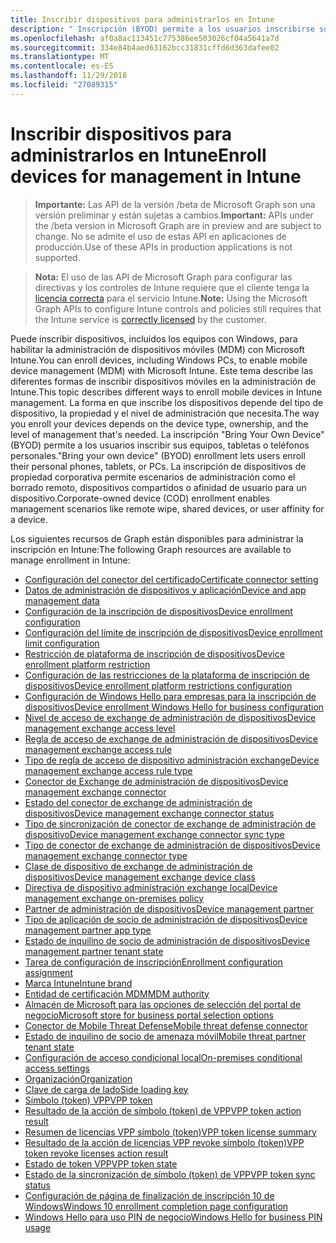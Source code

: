 ```yaml
---
title: Inscribir dispositivos para administrarlos en Intune
description: " Inscripción (BYOD) permite a los usuarios inscribirse sus teléfonos personal, tabletas o PCs. La inscripción de dispositivos de propiedad corporativa permite escenarios de administración como el borrado remoto, dispositivos compartidos o afinidad de usuario para un dispositivo."
ms.openlocfilehash: af0a8ac113451c775386ee503026cf04a5641a7d
ms.sourcegitcommit: 334e84b4aed63162bcc31831cffd6d363dafee02
ms.translationtype: MT
ms.contentlocale: es-ES
ms.lasthandoff: 11/29/2018
ms.locfileid: "27089315"
---
```

# <a name="enroll-devices-for-management-in-intune"></a><span data-ttu-id="84169-104">Inscribir dispositivos para administrarlos en Intune</span><span class="sxs-lookup"><span data-stu-id="84169-104">Enroll devices for management in Intune</span></span>

> <span data-ttu-id="84169-105">**Importante:** Las API de la versión /beta de Microsoft Graph son una versión preliminar y están sujetas a cambios.</span><span class="sxs-lookup"><span data-stu-id="84169-105">**Important:** APIs under the /beta version in Microsoft Graph are in preview and are subject to change.</span></span> <span data-ttu-id="84169-106">No se admite el uso de estas API en aplicaciones de producción.</span><span class="sxs-lookup"><span data-stu-id="84169-106">Use of these APIs in production applications is not supported.</span></span>

> <span data-ttu-id="84169-107">**Nota:** El uso de las API de Microsoft Graph para configurar las directivas y los controles de Intune requiere que el cliente tenga la [licencia correcta](https://www.microsoft.com/en-us/cloud-platform/microsoft-intune-pricing) para el servicio Intune.</span><span class="sxs-lookup"><span data-stu-id="84169-107">**Note:** Using the Microsoft Graph APIs to configure Intune controls and policies still requires that the Intune service is [correctly licensed](https://www.microsoft.com/en-us/cloud-platform/microsoft-intune-pricing) by the customer.</span></span>

<span data-ttu-id="84169-108">Puede inscribir dispositivos, incluidos los equipos con Windows, para habilitar la administración de dispositivos móviles (MDM) con Microsoft Intune.</span><span class="sxs-lookup"><span data-stu-id="84169-108">You can enroll devices, including Windows PCs, to enable mobile device management (MDM) with Microsoft Intune.</span></span> <span data-ttu-id="84169-109">Este tema describe las diferentes formas de inscribir dispositivos móviles en la administración de Intune.</span><span class="sxs-lookup"><span data-stu-id="84169-109">This topic describes different ways to enroll mobile devices in Intune management.</span></span> <span data-ttu-id="84169-110">La forma en que inscribe los dispositivos depende del tipo de dispositivo, la propiedad y el nivel de administración que necesita.</span><span class="sxs-lookup"><span data-stu-id="84169-110">The way you enroll your devices depends on the device type, ownership, and the level of management that's needed.</span></span> <span data-ttu-id="84169-111">La inscripción "Bring Your Own Device" (BYOD) permite a los usuarios inscribir sus equipos, tabletas o teléfonos personales.</span><span class="sxs-lookup"><span data-stu-id="84169-111">"Bring your own device" (BYOD) enrollment lets users enroll their personal phones, tablets, or PCs.</span></span> <span data-ttu-id="84169-112">La inscripción de dispositivos de propiedad corporativa permite escenarios de administración como el borrado remoto, dispositivos compartidos o afinidad de usuario para un dispositivo.</span><span class="sxs-lookup"><span data-stu-id="84169-112">Corporate-owned device (COD) enrollment enables management scenarios like remote wipe, shared devices, or user affinity for a device.</span></span>

<span data-ttu-id="84169-113">Los siguientes recursos de Graph están disponibles para administrar la inscripción en Intune:</span><span class="sxs-lookup"><span data-stu-id="84169-113">The following Graph resources are available to manage enrollment in Intune:</span></span>

- [<span data-ttu-id="84169-114">Configuración del conector del certificado</span><span class="sxs-lookup"><span data-stu-id="84169-114">Certificate connector setting</span></span>](intune-onboarding-certificateconnectorsetting.md)
- [<span data-ttu-id="84169-115">Datos de administración de dispositivos y aplicación</span><span class="sxs-lookup"><span data-stu-id="84169-115">Device and app management data</span></span>](intune-onboarding-deviceandappmanagementdata.md)
- [<span data-ttu-id="84169-116">Configuración de la inscripción de dispositivos</span><span class="sxs-lookup"><span data-stu-id="84169-116">Device enrollment configuration</span></span>](intune-onboarding-deviceenrollmentconfiguration.md)
- [<span data-ttu-id="84169-117">Configuración del límite de inscripción de dispositivos</span><span class="sxs-lookup"><span data-stu-id="84169-117">Device enrollment limit configuration</span></span>](intune-onboarding-deviceenrollmentlimitconfiguration.md)
- [<span data-ttu-id="84169-118">Restricción de plataforma de inscripción de dispositivos</span><span class="sxs-lookup"><span data-stu-id="84169-118">Device enrollment platform restriction</span></span>](intune-onboarding-deviceenrollmentplatformrestriction.md)
- [<span data-ttu-id="84169-119">Configuración de las restricciones de la plataforma de inscripción de dispositivos</span><span class="sxs-lookup"><span data-stu-id="84169-119">Device enrollment platform restrictions configuration</span></span>](intune-onboarding-deviceenrollmentplatformrestrictionsconfiguration.md)
- [<span data-ttu-id="84169-120">Configuración de Windows Hello para empresas para la inscripción de dispositivos</span><span class="sxs-lookup"><span data-stu-id="84169-120">Device enrollment Windows Hello for business configuration</span></span>](intune-onboarding-deviceenrollmentwindowshelloforbusinessconfiguration.md)
- [<span data-ttu-id="84169-121">Nivel de acceso de exchange de administración de dispositivos</span><span class="sxs-lookup"><span data-stu-id="84169-121">Device management exchange access level</span></span>](intune-onboarding-devicemanagementexchangeaccesslevel.md)
- [<span data-ttu-id="84169-122">Regla de acceso de exchange de administración de dispositivos</span><span class="sxs-lookup"><span data-stu-id="84169-122">Device management exchange access rule</span></span>](intune-onboarding-devicemanagementexchangeaccessrule.md)
- [<span data-ttu-id="84169-123">Tipo de regla de acceso de dispositivo administración exchange</span><span class="sxs-lookup"><span data-stu-id="84169-123">Device management exchange access rule type</span></span>](intune-onboarding-devicemanagementexchangeaccessruletype.md)
- [<span data-ttu-id="84169-124">Conector de Exchange de administración de dispositivos</span><span class="sxs-lookup"><span data-stu-id="84169-124">Device management exchange connector</span></span>](intune-onboarding-devicemanagementexchangeconnector.md)
- [<span data-ttu-id="84169-125">Estado del conector de exchange de administración de dispositivos</span><span class="sxs-lookup"><span data-stu-id="84169-125">Device management exchange connector status</span></span>](intune-onboarding-devicemanagementexchangeconnectorstatus.md)
- [<span data-ttu-id="84169-126">Tipo de sincronización de conector de exchange de administración de dispositivo</span><span class="sxs-lookup"><span data-stu-id="84169-126">Device management exchange connector sync type</span></span>](intune-onboarding-devicemanagementexchangeconnectorsynctype.md)
- [<span data-ttu-id="84169-127">Tipo de conector de exchange de administración de dispositivos</span><span class="sxs-lookup"><span data-stu-id="84169-127">Device management exchange connector type</span></span>](intune-onboarding-devicemanagementexchangeconnectortype.md)
- [<span data-ttu-id="84169-128">Clase de dispositivo de exchange de administración de dispositivos</span><span class="sxs-lookup"><span data-stu-id="84169-128">Device management exchange device class</span></span>](intune-onboarding-devicemanagementexchangedeviceclass.md)
- [<span data-ttu-id="84169-129">Directiva de dispositivo administración exchange local</span><span class="sxs-lookup"><span data-stu-id="84169-129">Device management exchange on-premises policy</span></span>](intune-onboarding-devicemanagementexchangeonpremisespolicy.md)
- [<span data-ttu-id="84169-130">Partner de administración de dispositivos</span><span class="sxs-lookup"><span data-stu-id="84169-130">Device management partner</span></span>](intune-onboarding-devicemanagementpartner.md)
- [<span data-ttu-id="84169-131">Tipo de aplicación de socio de administración de dispositivos</span><span class="sxs-lookup"><span data-stu-id="84169-131">Device management partner app type</span></span>](intune-onboarding-devicemanagementpartnerapptype.md)
- [<span data-ttu-id="84169-132">Estado de inquilino de socio de administración de dispositivos</span><span class="sxs-lookup"><span data-stu-id="84169-132">Device management partner tenant state</span></span>](intune-onboarding-devicemanagementpartnertenantstate.md)
- [<span data-ttu-id="84169-133">Tarea de configuración de inscripción</span><span class="sxs-lookup"><span data-stu-id="84169-133">Enrollment configuration assignment</span></span>](intune-onboarding-enrollmentconfigurationassignment.md)
- [<span data-ttu-id="84169-134">Marca Intune</span><span class="sxs-lookup"><span data-stu-id="84169-134">Intune brand</span></span>](intune-onboarding-intunebrand.md)
- [<span data-ttu-id="84169-135">Entidad de certificación MDM</span><span class="sxs-lookup"><span data-stu-id="84169-135">MDM authority</span></span>](intune-onboarding-mdmauthority.md)
- [<span data-ttu-id="84169-136">Almacén de Microsoft para las opciones de selección del portal de negocio</span><span class="sxs-lookup"><span data-stu-id="84169-136">Microsoft store for business portal selection options</span></span>](intune-onboarding-microsoftstoreforbusinessportalselectionoptions.md)
- [<span data-ttu-id="84169-137">Conector de Mobile Threat Defense</span><span class="sxs-lookup"><span data-stu-id="84169-137">Mobile threat defense connector</span></span>](intune-onboarding-mobilethreatdefenseconnector.md)
- [<span data-ttu-id="84169-138">Estado de inquilino de socio de amenaza móvil</span><span class="sxs-lookup"><span data-stu-id="84169-138">Mobile threat partner tenant state</span></span>](intune-onboarding-mobilethreatpartnertenantstate.md)
- [<span data-ttu-id="84169-139">Configuración de acceso condicional local</span><span class="sxs-lookup"><span data-stu-id="84169-139">On-premises conditional access settings</span></span>](intune-onboarding-onpremisesconditionalaccesssettings.md)
- [<span data-ttu-id="84169-140">Organización</span><span class="sxs-lookup"><span data-stu-id="84169-140">Organization</span></span>](intune-onboarding-organization.md)
- [<span data-ttu-id="84169-141">Clave de carga de lado</span><span class="sxs-lookup"><span data-stu-id="84169-141">Side loading key</span></span>](intune-onboarding-sideloadingkey.md)
- [<span data-ttu-id="84169-142">Símbolo (token) VPP</span><span class="sxs-lookup"><span data-stu-id="84169-142">VPP token</span></span>](intune-onboarding-vpptoken.md)
- [<span data-ttu-id="84169-143">Resultado de la acción de símbolo (token) de VPP</span><span class="sxs-lookup"><span data-stu-id="84169-143">VPP token action result</span></span>](intune-onboarding-vpptokenactionresult.md)
- [<span data-ttu-id="84169-144">Resumen de licencias VPP símbolo (token)</span><span class="sxs-lookup"><span data-stu-id="84169-144">VPP token license summary</span></span>](intune-onboarding-vpptokenlicensesummary.md)
- [<span data-ttu-id="84169-145">Resultado de la acción de licencias VPP revoke símbolo (token)</span><span class="sxs-lookup"><span data-stu-id="84169-145">VPP token revoke licenses action result</span></span>](intune-onboarding-vpptokenrevokelicensesactionresult.md)
- [<span data-ttu-id="84169-146">Estado de token VPP</span><span class="sxs-lookup"><span data-stu-id="84169-146">VPP token state</span></span>](intune-onboarding-vpptokenstate.md)
- [<span data-ttu-id="84169-147">Estado de la sincronización de símbolo (token) de VPP</span><span class="sxs-lookup"><span data-stu-id="84169-147">VPP token sync status</span></span>](intune-onboarding-vpptokensyncstatus.md)
- [<span data-ttu-id="84169-148">Configuración de página de finalización de inscripción 10 de Windows</span><span class="sxs-lookup"><span data-stu-id="84169-148">Windows 10 enrollment completion page configuration</span></span>](intune-onboarding-windows10enrollmentcompletionpageconfiguration.md)
- [<span data-ttu-id="84169-149">Windows Hello para uso PIN de negocio</span><span class="sxs-lookup"><span data-stu-id="84169-149">Windows Hello for business PIN usage</span></span>](intune-onboarding-windowshelloforbusinesspinusage.md)
